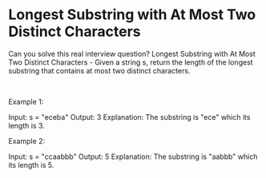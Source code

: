 # Longest Substring with At Most Two Distinct Characters

Can you solve this real interview question? Longest Substring with At Most Two Distinct Characters - Given a string s, return the length of the longest substring that contains at most two distinct characters.

 

Example 1:


Input: s = "eceba"
Output: 3
Explanation: The substring is "ece" which its length is 3.


Example 2:


Input: s = "ccaabbb"
Output: 5
Explanation: The substring is "aabbb" which its length is 5.